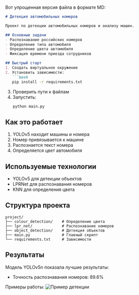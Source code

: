 Вот упрощенная версия файла в формате MD:

```markdown
# Детекция автомобильных номеров

Проект по детекции автомобильных номеров и анализу машин.

## Основные задачи
- Распознавание российских номеров
- Определение типа автомобиля
- Определение цвета автомобиля
- Фиксация времени приезда сотрудников

## Быстрый старт
1. Создать виртуальное окружение
2. Установить зависимости:
   ```bash
   pip install -r requirements.txt
   ```
3. Проверить пути к файлам
4. Запустить:
   ```bash
   python main.py
   ```

## Как это работает
1. YOLOv5 находит машины и номера
2. Номер привязывается к машине
3. Распознается текст номера
4. Определяется цвет автомобиля

## Используемые технологии
- YOLOv5 для детекции объектов
- LPRNet для распознавания номеров
- KNN для определения цвета

## Структура проекта
```
project/
├── colour_detection/    # Определение цвета
├── lpr_net/             # Распознавание номеров
├── object_detection/    # Детекция объектов
├── main.py              # Главный скрипт
└── requirements.txt     # Зависимости
```

## Результаты
Модель YOLOv5n показала лучшие результаты:
- Точность распознавания номеров: 89.6%

Примеры работы:
![Пример детекции](https://user-images.githubusercontent.com/27068383/194752096-7be94ab1-7f43-4a9b-9314-9ff58d9016a6.png)